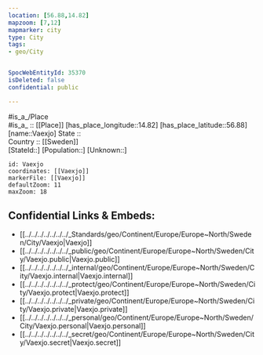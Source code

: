 ```yaml
---
location: [56.88,14.82] 
mapzoom: [7,12] 
mapmarker: city 
type: City
tags:
- geo/City


SpocWebEntityId: 35370
isDeleted: false
confidential: public

---
```

#is_a_/Place  
#is_a_ :: [[Place]] 
[has_place_longitude::14.82] 
[has_place_latitude::56.88] 
[name::Vaexjo] 
State ::  
Country :: [[Sweden]]  
[StateId::] 
[Population::] 
[Unknown::] 


```leaflet
id: Vaexjo
coordinates: [[Vaexjo]] 
markerFile: [[Vaexjo]] 
defaultZoom: 11 
maxZoom: 18
```


## Confidential Links & Embeds: 
- [[../../../../../../../_Standards/geo/Continent/Europe/Europe~North/Sweden/City/Vaexjo|Vaexjo]] 
- [[../../../../../../../_public/geo/Continent/Europe/Europe~North/Sweden/City/Vaexjo.public|Vaexjo.public]] 
- [[../../../../../../../_internal/geo/Continent/Europe/Europe~North/Sweden/City/Vaexjo.internal|Vaexjo.internal]] 
- [[../../../../../../../_protect/geo/Continent/Europe/Europe~North/Sweden/City/Vaexjo.protect|Vaexjo.protect]] 
- [[../../../../../../../_private/geo/Continent/Europe/Europe~North/Sweden/City/Vaexjo.private|Vaexjo.private]] 
- [[../../../../../../../_personal/geo/Continent/Europe/Europe~North/Sweden/City/Vaexjo.personal|Vaexjo.personal]] 
- [[../../../../../../../_secret/geo/Continent/Europe/Europe~North/Sweden/City/Vaexjo.secret|Vaexjo.secret]] 
